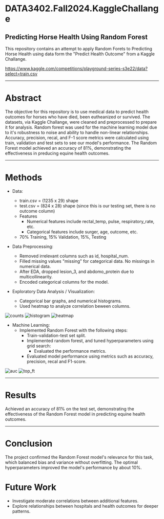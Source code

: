 # DATA3402.Fall2024.KaggleChallange

## Predicting Horse Health Using Random Forest
This repository contains an attempt to apply Random Forets to Predicting Horse Health using data form the "Predict Health Outcome" from a Kaggle Challange.

https://www.kaggle.com/competitions/playground-series-s3e22/data?select=train.csv

------------------------------------------------------------------------
# Abstract
The objective for this repository is to use medical data to predict health outcomes for horses who have died, been eutheanized or survived. The datasets, via Kaggle Challange, were cleaned and preprocessed to prepare it for analysis. Random forest was used for the machine learning model due to it's robustness to noise and ability to handle non-linear relationships. Accuracy, precision, recal, and F-1 score metrics were calculated using train, validation and test sets to see our model's performance. The Random Forest model achieved an accuracy of 81%, demonstrating the effectiveness in preducing equine health outcomes. 

-------------------------------------------------------------------------------------------------------------------
# Methods

- Data:
    - train.csv = (1235 x 29) shape
    - test.csv = (824 x 28) shape (since this is our testing set, there is no outcome column)
    - Features
        - Numerical features include rectal_temp, pulse, respiratory_rate, etc.
        - Categorical features include surger, age, outcome, etc.
    - 70% Training, 15% Validation, 15%, Testing

- Data Preprocessing:
    - Removed irrelevant columns such as id, hospital_num.
    - Filled missing values "missing" for categorical data. No missings in numerical data.
    - After EDA, dropped lesion_3, and abdomo_protein due to multicollinearity.
    - Encoded categorical columns for the model.

  
- Exploratory Data Analysis / Visualization:
    - Categorical bar graphs, and numerical histograms.
    - Used heatmap to analyze correlation beween columns.
      
![counts](categorical_bar_plots.png)
![histogram](num_hist.png)
![heatmap](heatmap.png)

- Machine Learning:
  - Implemented Random Forest with the following steps: 
      - Train-validation-test set split.
      - Implemented random forest, and tuned hyperparameters using grid search:
          - Evaluated the performance metrics.
      - Evaluated model performance using metrics such as accuracy, precision, recal and F1-score.

![auc](auc.png)
![top_ft](top_ft.png)

 
-----------------------------------------------------------------------------------------------------------------------
# Results
Achieved an accuracy of 81% on the test set, demonstrating the effectiveness of the Random Forest model in predicting equine health outcomes. 

---------------------------------------------------------------------------------------------------------------------

# Conclusion
The project confirmed the Random Forest model's relevance for this task, which balanced bias and variance without overfitting. The optimal hyperparameters improved the model's performance by about 10%.

# Future Work
- Investigate moderate correlations between additional features.
- Explore relationships between hospitals and health outcomes for deeper patterns.



